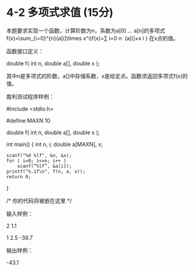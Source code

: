 # 4-2 多项式求值   (15分)
本题要求实现一个函数，计算阶数为n，系数为a[0] ... a[n]的多项式f(x)=\sum_{i=0}^{n}(a[i]\times x^i)f(x)=∑
​i=0
​n
​​ (a[i]×x
​i
​​ ) 在x点的值。

函数接口定义：

double f( int n, double a[], double x );

其中n是多项式的阶数，a[]中存储系数，x是给定点。函数须返回多项式f(x)的值。

裁判测试程序样例：

#include <stdio.h>

#define MAXN 10

double f( int n, double a[], double x );

int main()
{
    int n, i;
    double a[MAXN], x;
				
    scanf("%d %lf", &n, &x);
    for ( i=0; i<=n; i++ )
        scanf(“%lf”, &a[i]);
    printf("%.1f\n", f(n, a, x));
    return 0;
}

/* 你的代码将被嵌在这里 */

输入样例：

2 1.1

1 2.5 -38.7

输出样例：

-43.1
